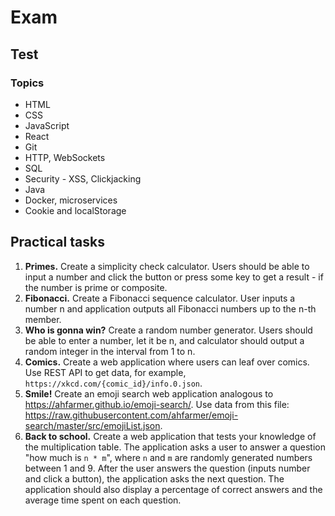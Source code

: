 # Exam

## Test

### Topics

- HTML
- CSS
- JavaScript
- React
- Git
- HTTP, WebSockets
- SQL
- Security - XSS, Clickjacking
- Java
- Docker, microservices
- Cookie and localStorage



## Practical tasks
1. **Primes.** Create a simplicity check calculator. Users should be able to input a number and click the button or press some key to get a result - if the number is prime or composite.
2. **Fibonacci.** Create a Fibonacci sequence calculator. User inputs a number n and application outputs all Fibonacci numbers up to the n-th member.
3. **Who is gonna win?** Create a random number generator. Users should be able to enter a number, let it be n, and calculator should output a random integer in the interval from 1 to n.
4. **Comics.** Create a web application where users can leaf over comics. Use REST API to get data, for example, `https://xkcd.com/{comic_id}/info.0.json`.
5. **Smile!** Create an emoji search web application analogous to https://ahfarmer.github.io/emoji-search/. Use data from this file: https://raw.githubusercontent.com/ahfarmer/emoji-search/master/src/emojiList.json.
6. **Back to school.** Create a web application that tests your knowledge of the multiplication table. The application asks a user to answer a question "how much is `n * m`", where `n` and `m` are randomly generated numbers between 1 and 9. After the user answers the question (inputs number and click a button), the application asks the next question. The application should also display a percentage of correct answers and the average time spent on each question.
